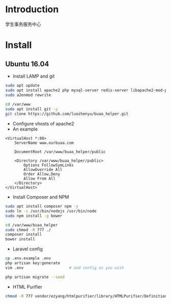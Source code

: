 Introduction
====
学生事务服务中心

Install
====
Ubuntu 16.04
----

* Install LAMP and git
```Bash
sudo apt update
sudo apt install apache2 php mysql-server redis-server libapache2-mod-php php-mysql php-xml php-mbstring php-zip php-curl -y
sudo a2enmod rewrite
    
cd /var/www
sudo apt install git -y
git clone https://github.com/luozhenyu/buaa_helper.git
```

* Configure vhosts of apache2
* An example
```apacheconfig
<VirtualHost *:80>
    ServerName www.ourbuaa.com

    DocumentRoot /var/www/buaa_helper/public

    <Directory /var/www/buaa_helper/public>
        Options FollowSymLinks
        AllowOverride All
        Order Allow,Deny
        Allow From All
    </Directory>
</VirtualHost>
```

* Install Composer and NPM
```Bash
sudo apt install composer npm -y
sudo ln -s /usr/bin/nodejs /usr/bin/node
sudo npm install -g bower

cd /var/www/buaa_helper
sudo chmod -R 777 ./
composer install
bower install
```

* Laravel config
```Bash
cp .env.example .env
php artisan key:generate
vim .env                    # and config as you wish

php artisan migrate --seed
```

* HTML Purifier
```Bash
chmod -R 777 vendor/ezyang/htmlpurifier/library/HTMLPurifier/DefinitionCache/Serializer
```